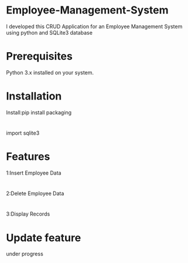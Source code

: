 # Employee-Management-System
I developed this CRUD Application for an Employee Management System using python and SQLite3 database

# Prerequisites
Python 3.x installed on your system.
#
# Installation
Install:pip install packaging
#
import sqlite3
# Features
1:Insert Employee Data
#
2:Delete Employee Data
#
3:Display Records
#
# Update feature
under progress
